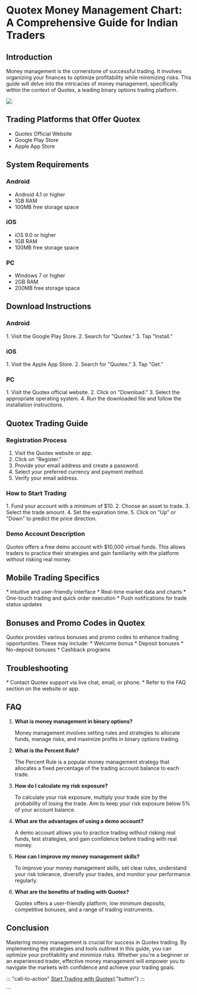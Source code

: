 # Quotex Money Management Chart: A Comprehensive Guide for Indian Traders

## Introduction

Money management is the cornerstone of successful trading. It involves
organizing your finances to optimize profitability while minimizing
risks. This guide will delve into the intricacies of money management,
specifically within the context of Quotex, a leading binary options
trading platform.

[![](https://static.quotex.io/files/4_en/300_250.jpg)](https://traff.sbs/brokerqxlid)

## Trading Platforms that Offer Quotex

-   Quotex Official Website
-   Google Play Store
-   Apple App Store

## System Requirements

### Android

-   Android 4.1 or higher
-   1GB RAM
-   100MB free storage space

### iOS

-   iOS 9.0 or higher
-   1GB RAM
-   100MB free storage space

### PC

-   Windows 7 or higher
-   2GB RAM
-   200MB free storage space

## Download Instructions

### Android

1\. Visit the Google Play Store. 2. Search for "Quotex." 3. Tap
"Install."

### iOS

1\. Visit the Apple App Store. 2. Search for "Quotex." 3. Tap
"Get."

### PC

1\. Visit the Quotex official website. 2. Click on "Download." 3.
Select the appropriate operating system. 4. Run the downloaded file and
follow the installation instructions.

## Quotex Trading Guide

### Registration Process

1.  Visit the Quotex website or app.
2.  Click on "Register."
3.  Provide your email address and create a password.
4.  Select your preferred currency and payment method.
5.  Verify your email address.

### How to Start Trading

1\. Fund your account with a minimum of \$10. 2. Choose an asset to
trade. 3. Select the trade amount. 4. Set the expiration time. 5. Click
on "Up" or "Down" to predict the price direction.

### Demo Account Description

Quotex offers a free demo account with \$10,000 virtual funds. This
allows traders to practice their strategies and gain familiarity with
the platform without risking real money.

## Mobile Trading Specifics

\* Intuitive and user-friendly interface \* Real-time market data and
charts \* One-touch trading and quick order execution \* Push
notifications for trade status updates

## Bonuses and Promo Codes in Quotex

Quotex provides various bonuses and promo codes to enhance trading
opportunities. These may include: \* Welcome bonus \* Deposit bonuses \*
No-deposit bonuses \* Cashback programs

## Troubleshooting

\* Contact Quotex support via live chat, email, or phone. \* Refer to
the FAQ section on the website or app.

## FAQ

1.  **What is money management in binary options?**

    Money management involves setting rules and strategies to allocate
    funds, manage risks, and maximize profits in binary options trading.

2.  **What is the Percent Rule?**

    The Percent Rule is a popular money management strategy that
    allocates a fixed percentage of the trading account balance to each
    trade.

3.  **How do I calculate my risk exposure?**

    To calculate your risk exposure, multiply your trade size by the
    probability of losing the trade. Aim to keep your risk exposure
    below 5% of your account balance.

4.  **What are the advantages of using a demo account?**

    A demo account allows you to practice trading without risking real
    funds, test strategies, and gain confidence before trading with real
    money.

5.  **How can I improve my money management skills?**

    To improve your money management skills, set clear rules, understand
    your risk tolerance, diversify your trades, and monitor your
    performance regularly.

6.  **What are the benefits of trading with Quotex?**

    Quotex offers a user-friendly platform, low minimum deposits,
    competitive bonuses, and a range of trading instruments.

## Conclusion

Mastering money management is crucial for success in Quotex trading. By
implementing the strategies and tools outlined in this guide, you can
optimize your profitability and minimize risks. Whether you\'re a
beginner or an experienced trader, effective money management will
empower you to navigate the markets with confidence and achieve your
trading goals.

::: \"call-to-action\"
[Start Trading with
Quotex](\%22https://traff.sbs/brokerqxsignup\%22){."button"}
:::

\`\`\`

